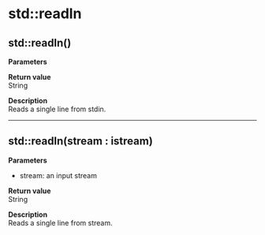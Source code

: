 # std::readln

## std::readln()
**Parameters**  

**Return value**  
String  

**Description**  
Reads a single line from stdin.

---

## std::readln(stream : istream)
**Parameters**  
* stream: an input stream

**Return value**  
String  

**Description**  
Reads a single line from stream.